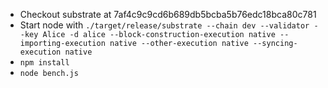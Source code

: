 - Checkout substrate at 7af4c9c9cd6b689db5bcba5b76edc18bca80c781
- Start node with `./target/release/substrate --chain dev --validator --key Alice -d alice --block-construction-execution native --importing-execution native --other-execution native --syncing-execution native`
- `npm install`
- `node bench.js`
